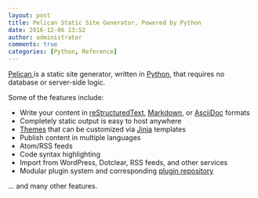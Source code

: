```yaml
---
layout: post
title: Pelican Static Site Generator, Powered by Python
date: 2016-12-06 13:52
author: administrator
comments: true
categories: [Python, Reference]
---
```

<a href="http://blog.getpelican.com/">Pelican </a>is a static site generator, written in <a class="reference external" href="http://www.python.org/">Python</a>, that requires no database or server-side logic.

Some of the features include:
<ul class="simple">
 	<li>Write your content in <a class="reference external" href="http://docutils.sourceforge.net/rst.html">reStructuredText</a>, <a class="reference external" href="http://daringfireball.net/projects/markdown/">Markdown</a>, or <a class="reference external" href="http://www.methods.co.nz/asciidoc/">AsciiDoc</a> formats</li>
 	<li>Completely static output is easy to host anywhere</li>
 	<li><a class="reference external" href="https://github.com/getpelican/pelican-themes">Themes</a> that can be customized via <a class="reference external" href="http://jinja.pocoo.org/">Jinja</a> templates</li>
 	<li>Publish content in multiple languages</li>
 	<li>Atom/RSS feeds</li>
 	<li>Code syntax highlighting</li>
 	<li>Import from WordPress, Dotclear, RSS feeds, and other services</li>
 	<li>Modular plugin system and corresponding <a class="reference external" href="https://github.com/getpelican/pelican-plugins">plugin repository</a></li>
</ul>
... and many other features.
